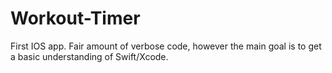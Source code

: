 # Workout-Timer
First IOS app. Fair amount of verbose code, however the main goal is to get a basic understanding of Swift/Xcode.
